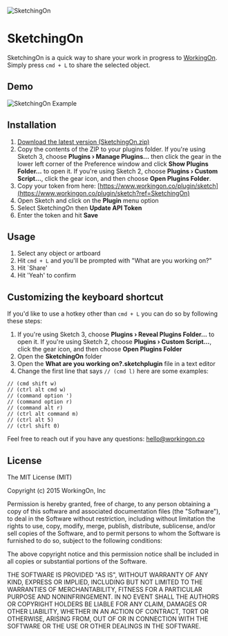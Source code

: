 ![SketchingOn](https://d2v9u84ve25q69.cloudfront.net/SketchingOn@2x.png)


# SketchingOn

SketchingOn is a quick way to share your work in progress to [WorkingOn](https://www.workingon.co). Simply press `cmd + L` to share the selected object.

## Demo
![SketchingOn Example](https://d2v9u84ve25q69.cloudfront.net/sketchingon-example.gif)

## Installation

1. [Download the latest version (SketchingOn.zip)](https://github.com/WorkingOn/SketchingOn/releases/latest)
2. Copy the contents of the ZIP to your plugins folder. If you're using Sketch 3, choose **Plugins › Manage Plugins...**  then click the gear in the lower left corner of the Preference window and click **Show Plugins Folder…** to open it. If you're using Sketch 2, choose **Plugins › Custom Script…**, click the gear icon, and then choose **Open Plugins Folder**.
3. Copy your token from here: [https://www.workingon.co/plugin/sketch](https://www.workingon.co/plugin/sketch?ref=SketchingOn)
4. Open Sketch and click on the **Plugin** menu option
5. Select SketchingOn then **Update API Token**
6. Enter the token and hit **Save**

## Usage

1. Select any object or artboard
2. Hit `cmd + L` and you'll be prompted with "What are you working on?"
3. Hit `Share'
4. Hit 'Yeah' to confirm

## Customizing the keyboard shortcut

If you'd like to use a hotkey other than `cmd + L` you can do so by following these steps:

1. If you're using Sketch 3, choose **Plugins › Reveal Plugins Folder…** to open it. If you're using Sketch 2, choose **Plugins › Custom Script…**, click the gear icon, and then choose **Open Plugins Folder**
2. Open the **SketchingOn** folder
3. Open the **What are you working on?.sketchplugin** file in a text editor
4. Change the first line that says ``// (cmd l)`` here are some examples:
```
// (cmd shift w)
// (ctrl alt cmd w)
// (command option ')
// (command option r)
// (command alt r)
// (ctrl alt command m)
// (ctrl alt 5)
// (ctrl shift 0)
```

Feel free to reach out if you have any questions: hello@workingon.co


## License

The MIT License (MIT)

Copyright (c) 2015 WorkingOn, Inc

Permission is hereby granted, free of charge, to any person obtaining a copy
of this software and associated documentation files (the "Software"), to deal
in the Software without restriction, including without limitation the rights
to use, copy, modify, merge, publish, distribute, sublicense, and/or sell
copies of the Software, and to permit persons to whom the Software is
furnished to do so, subject to the following conditions:

The above copyright notice and this permission notice shall be included in
all copies or substantial portions of the Software.

THE SOFTWARE IS PROVIDED "AS IS", WITHOUT WARRANTY OF ANY KIND, EXPRESS OR
IMPLIED, INCLUDING BUT NOT LIMITED TO THE WARRANTIES OF MERCHANTABILITY,
FITNESS FOR A PARTICULAR PURPOSE AND NONINFRINGEMENT. IN NO EVENT SHALL THE
AUTHORS OR COPYRIGHT HOLDERS BE LIABLE FOR ANY CLAIM, DAMAGES OR OTHER
LIABILITY, WHETHER IN AN ACTION OF CONTRACT, TORT OR OTHERWISE, ARISING FROM,
OUT OF OR IN CONNECTION WITH THE SOFTWARE OR THE USE OR OTHER DEALINGS IN
THE SOFTWARE.
